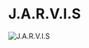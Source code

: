 # J.A.R.V.I.S

![J.A.R.V.I.S](https://raw.githubusercontent.com/spoofgq/J.A.R.V.I.S/main/activated.gif)
